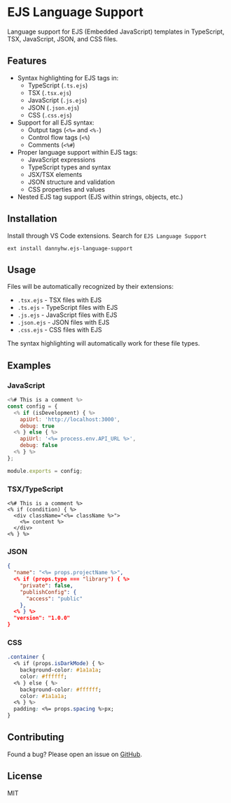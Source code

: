 # EJS Language Support

Language support for EJS (Embedded JavaScript) templates in TypeScript, TSX, JavaScript, JSON, and CSS files.

## Features

- Syntax highlighting for EJS tags in:
  - TypeScript (`.ts.ejs`)
  - TSX (`.tsx.ejs`)
  - JavaScript (`.js.ejs`)
  - JSON (`.json.ejs`)
  - CSS (`.css.ejs`)
- Support for all EJS syntax:
  - Output tags (`<%=` and `<%-`)
  - Control flow tags (`<%`)
  - Comments (`<%#`)
- Proper language support within EJS tags:
  - JavaScript expressions
  - TypeScript types and syntax
  - JSX/TSX elements
  - JSON structure and validation
  - CSS properties and values
- Nested EJS tag support (EJS within strings, objects, etc.)

## Installation

Install through VS Code extensions. Search for `EJS Language Support`

```
ext install dannyhw.ejs-language-support
```

## Usage

Files will be automatically recognized by their extensions:

- `.tsx.ejs` - TSX files with EJS
- `.ts.ejs` - TypeScript files with EJS
- `.js.ejs` - JavaScript files with EJS
- `.json.ejs` - JSON files with EJS
- `.css.ejs` - CSS files with EJS

The syntax highlighting will automatically work for these file types.

## Examples

### JavaScript

```javascript
<%# This is a comment %>
const config = {
  <% if (isDevelopment) { %>
    apiUrl: 'http://localhost:3000',
    debug: true
  <% } else { %>
    apiUrl: '<%= process.env.API_URL %>',
    debug: false
  <% } %>
};

module.exports = config;
```

### TSX/TypeScript

```tsx
<%# This is a comment %>
<% if (condition) { %>
  <div className="<%= className %>">
    <%= content %>
  </div>
<% } %>
```

### JSON

```json
{
  "name": "<%= props.projectName %>",
  <% if (props.type === "library") { %>
    "private": false,
    "publishConfig": {
      "access": "public"
    },
  <% } %>
  "version": "1.0.0"
}
```

### CSS

```css
.container {
  <% if (props.isDarkMode) { %>
    background-color: #1a1a1a;
    color: #ffffff;
  <% } else { %>
    background-color: #ffffff;
    color: #1a1a1a;
  <% } %>
  padding: <%= props.spacing %>px;
}
```

## Contributing

Found a bug? Please open an issue on [GitHub](https://github.com/dannyhw/ejs-langauge-tools).

## License

MIT
